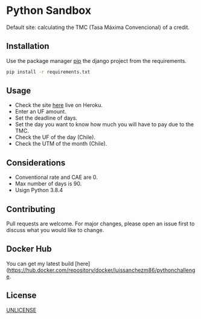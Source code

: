 # Python Sandbox

Default site: calculating the TMC (Tasa Máxima Convencional) of a credit.


## Installation

Use the package manager [pip](https://pip.pypa.io/en/stable/) the django project from the requirements.

```bash
pip install -r requirements.txt
```


## Usage

- Check the site [here](https://luissanchez.herokuapp.com/) live on Heroku. 
- Enter an UF amount.
- Set the deadline of days.
- Set the day you want to know how much you will have to pay due to the TMC.
- Check the UF of the day (Chile).
- Check the UTM of the month (Chile).


## Considerations

- Conventional rate and CAE are 0.
- Max number of days is 90.
- Usign Python 3.8.4


## Contributing

Pull requests are welcome. For major changes, please open an issue first to discuss what you would like to change.


## Docker Hub

You can get my latest build [here](https://hub.docker.com/repository/docker/luissanchezm86/pythonchallenge.

## License
[UNLICENSE](https://unlicense.org)
